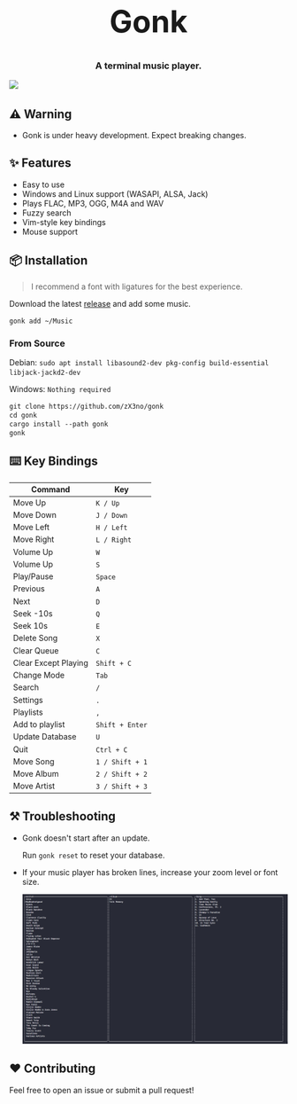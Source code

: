 <h1 align="center" style="font-size: 55px">Gonk</h1>

<h3 align="center">A terminal music player.</h3>

<div align="center" style="display:inline">
      <img src="media/gonk.gif">
</div>

## ⚠️ Warning

- Gonk is under heavy development. Expect breaking changes.

## ✨ Features
- Easy to use
- Windows and Linux support (WASAPI, ALSA, Jack)
- Plays FLAC, MP3, OGG, M4A and WAV
- Fuzzy search
- Vim-style key bindings
- Mouse support

## 📦 Installation
> I recommend a font with ligatures for the best experience.

Download the latest [release](https://github.com/zX3no/gonk/releases/latest) and add some music.

```
gonk add ~/Music
```

### From Source

Debian: `sudo apt install libasound2-dev pkg-config build-essential libjack-jackd2-dev`

Windows: `Nothing required`

```
git clone https://github.com/zX3no/gonk
cd gonk
cargo install --path gonk
gonk
```
## ⌨️ Key Bindings

| Command              | Key             |
|----------------------|-----------------|
| Move Up              | `K / Up`        |
| Move Down            | `J / Down`      |
| Move Left            | `H / Left`      |
| Move Right           | `L / Right`     |
| Volume Up            | `W`             |
| Volume Up            | `S`             |
| Play/Pause           | `Space`         |
| Previous             | `A`             |
| Next                 | `D`             |
| Seek -10s            | `Q`             |
| Seek 10s             | `E`             |
| Delete Song          | `X`             |
| Clear Queue          | `C`             |
| Clear Except Playing | `Shift + C`     |
| Change Mode          | `Tab`           |
| Search               | `/`             |
| Settings             | `.`             |
| Playlists            | `,`             |
| Add to playlist      | `Shift + Enter` |
| Update Database      | `U`             |
| Quit                 | `Ctrl + C`      |
| Move Song            | `1 / Shift + 1` |
| Move Album           | `2 / Shift + 2` |
| Move Artist          | `3 / Shift + 3` |

## ⚒️ Troubleshooting

- Gonk doesn't start after an update.

  Run `gonk reset` to reset your database.

- If your music player has broken lines, increase your zoom level or font size.

  ![](media/broken.png)

## ❤️ Contributing

Feel free to open an issue or submit a pull request!
